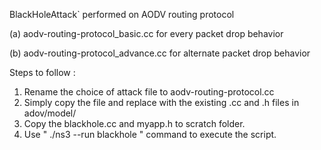 

BlackHoleAttack` performed on AODV routing protocol


(a) aodv-routing-protocol_basic.cc for every packet drop behavior

(b) aodv-routing-protocol_advance.cc for alternate packet drop behavior

Steps to follow :

1. Rename the choice of attack file to  aodv-routing-protocol.cc 
2. Simply copy the file and replace with the existing .cc and .h files in adov/model/
2. Copy the blackhole.cc and myapp.h to scratch folder.
3. Use " ./ns3 --run blackhole " command to execute the script.
